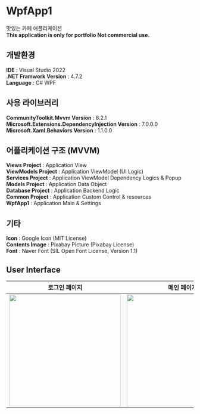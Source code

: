 # WpfApp1
맛있는 카페 애플리케이션    
__This application is only for portfolio Not commercial use.__
    
## 개발환경    
__IDE__ : Visual Studio 2022    
__.NET Framwork Version__ : 4.7.2    
__Language__ : C# WPF    
    
## 사용 라이브러리     
__CommunityToolkit.Mvvm Version__ : 8.2.1    
__Microsoft.Extensions.DependencyInjection Version__ : 7.0.0.0    
__Microsoft.Xaml.Behaviors Version__ : 1.1.0.0    
    
## 어플리케이션 구조 (MVVM)    
__Views Project__ : Application View    
__ViewModels Project__ : Application ViewModel (UI Logic)     
__Services Project__ : Application ViewModel Dependency Logics & Popup    
__Models Project__ : Application Data Object    
__Database Project__ : Application Backend Logic    
__Common Project__ : Application Custom Control & resources    
__WpfApp1__ : Application Main & Settings     
        
## 기타    
__Icon__ : Google Icon (MIT License)    
__Contents Image__ : Pixabay Picture (Pixabay License)    
__Font__ : Naver Font (SIL Open Font License, Version 1.1)    
        
## User Interface    
    
|로그인 페이지|메인 페이지|    
|-|-|
|<img width="300" height="300" src="https://github.com/CafeComLatte/WpfApp1/assets/145232506/a5f11c9b-5307-41c6-bcc0-d8c7c7e61cb2">|<img width="300" height="300" src="https://github.com/CafeComLatte/WpfApp1/assets/145232506/8ea63456-347a-4bf2-8dae-4bdf77c2caa7">|



